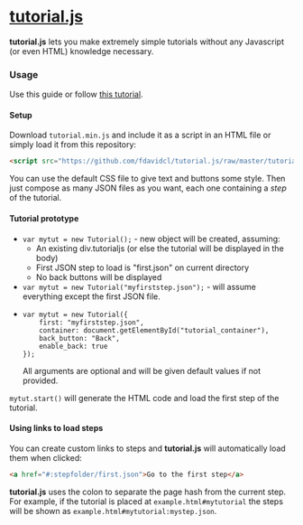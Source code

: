 [tutorial.js](http://fdavidcl.github.io/tutorial.js/)
===========

**tutorial.js** lets you make extremely simple tutorials without any Javascript (or even HTML) knowledge necessary.

### Usage

Use this guide or follow [this tutorial](http://fdavidcl.github.io/tutorial.js/#:setup.json).

#### Setup

Download `tutorial.min.js` and include it as a script in an HTML file or simply load it from this repository:
```html
<script src="https://github.com/fdavidcl/tutorial.js/raw/master/tutorial.min.js"></script>
```

You can use the default CSS file to give text and buttons some style. Then just compose as many JSON files as you want, each one containing a *step* of the tutorial.

#### Tutorial prototype

* `var mytut = new Tutorial();` - new object will be created, assuming:
	- An existing div.tutorialjs (or else the tutorial will be displayed in the body)
	- First JSON step to load is "first.json" on current directory
	- No back buttons will be displayed
* `var mytut = new Tutorial("myfirststep.json");` - will assume everything except the first JSON file.
* ```
  var mytut = new Tutorial({
	  first: "myfirststep.json",
	  container: document.getElementById("tutorial_container"),
	  back_button: "Back",
	  enable_back: true
  }); 
  ```
  All arguments are optional and will be given default values if not provided.

`mytut.start()` will generate the HTML code and load the first step of the tutorial.

#### Using links to load steps

You can create custom links to steps and **tutorial.js** will automatically load them when clicked:

```html
<a href="#:stepfolder/first.json">Go to the first step</a>
```

**tutorial.js** uses the colon to separate the page hash from the current step. 
For example, if the tutorial is placed at `example.html#mytutorial` the steps will
be shown as `example.html#mytutorial:mystep.json`.